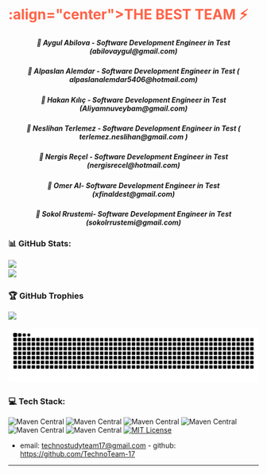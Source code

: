 

<h1 style="color:Tomato;">:align="center">THE BEST TEAM ⚡</h1> 
                                        
<h5 align="center">👋 Aygul Abilova - Software Development Engineer in Test (abilovaygul@gmail.com) </h5> 
<h5 align="center">👋 Alpaslan Alemdar - Software Development Engineer in Test ( alpaslanalemdar5406@hotmail.com)</h5> 
<h5 align="center">👋 Hakan Kılıç - Software Development Engineer in Test (Aliyamnuveybam@gmail.com)</h5> 
<h5 align="center">👋 Neslihan Terlemez - Software Development Engineer in Test ( terlemez.neslihan@gmail.com )</h5> 
<h5 align="center">👋 Nergis Reçel - Software Development Engineer in Test (nergisrecel@hotmail.com)</h5> 
<h5 align="center">👋 Omer Al- Software Development Engineer in Test (xfinaldest@gmail.com)</h5> 
<h5 align="center">👋 Sokol Rrustemi- Software Development Engineer in Test (sokolrrustemi@gmail.com)</h5> 


### 📊 GitHub Stats:
![](https://github-readme-stats.vercel.app/api?username=TechnoTeam-17&theme=dark&include_all_commits=true&count_private=true)<br/>
![](https://github-readme-stats.vercel.app/api/top-langs/?username=TechnoTeam-17&theme=dark&hide=javascript,html&include_all_commits=true&count_private=true)

### 🏆 GitHub Trophies
 ![](https://github-profile-trophy.vercel.app/?username=TechnoTeam-17&theme=radical&no-frame=true&no-bg=false&margin-w=4)
 
 ![](https://github.com/BEPb/BEPb/raw/output/github-contribution-grid-snake.svg)

 ### 💻 Tech Stack:
![Maven Central](https://img.shields.io/maven-central/v/org.seleniumhq.selenium/selenium-java?versionSuffix=4.11.0&label=Selenium)
![Maven Central](https://img.shields.io/maven-central/v/io.cucumber/cucumber-java?versionSuffix=7.9.0&label=Cucumber)
![Maven Central](https://img.shields.io/maven-central/v/org.testng/testng?versionSuffix=7.7.0&label=TestNG)
![Maven Central](https://img.shields.io/maven-central/v/org.slf4j/slf4j-api?versionSuffix=1.8.0-beta2&label=Slf4j)
![Maven Central](https://img.shields.io/maven-central/v/org.apache.commons/commons-lang3?versionSuffix=3.12.0&label=Apache%20Commons)
![Maven Central](https://img.shields.io/maven-central/v/tech.grasshopper/extentreports-cucumber7-adapter?versionSuffix=1.9.2&label=Grashopper)
[![MIT License](https://img.shields.io/badge/License-MIT-green.svg)](https://choosealicense.com/licenses/mit/)

- email:  technostudyteam17@gmail.com - github: https://github.com/TechnoTeam-17
---








